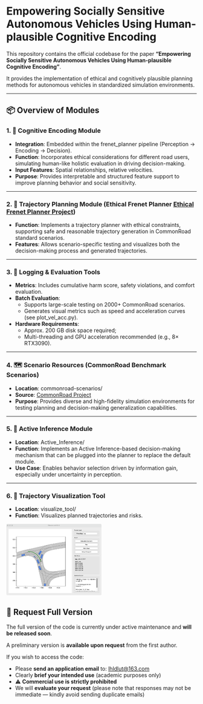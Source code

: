 # **Empowering Socially Sensitive Autonomous Vehicles Using Human-plausible Cognitive Encoding**

This repository contains the official codebase for the paper **“Empowering Socially Sensitive Autonomous Vehicles Using Human-plausible Cognitive Encoding”**.

It provides the implementation of ethical and cognitively plausible planning methods for autonomous vehicles in standardized simulation environments.

------



## **📦 Overview of Modules**

### **1. 🧠 Cognitive Encoding Module**

- **Integration**: Embedded within the frenet_planner pipeline (Perception → Encoding → Decision).
- **Function**: Incorporates ethical considerations for different road users, simulating human-like holistic evaluation in driving decision-making.
- **Input Features**: Spatial relationships, relative velocities.
- **Purpose**: Provides interpretable and structured feature support to improve planning behavior and social sensitivity.

------

### **2. 🚗 Trajectory Planning Module (Ethical Frenet Planner [Ethical Frenet Planner Project](https://github.com/TUMFTM/EthicalTrajectoryPlanning))**

- **Function**: Implements a trajectory planner with ethical constraints, supporting safe and reasonable trajectory generation in CommonRoad standard scenarios.
- **Features**: Allows scenario-specific testing and visualizes both the decision-making process and generated trajectories.

---

### **3. 🧾 Logging & Evaluation Tools**

- **Metrics**: Includes cumulative harm score, safety violations, and comfort evaluation.
- **Batch Evaluation**:
  - Supports large-scale testing on 2000+ CommonRoad scenarios.
  - Generates visual metrics such as speed and acceleration curves (see plot_vel_acc.py).
- **Hardware Requirements**:
  - Approx. 200 GB disk space required;
  - Multi-threading and GPU acceleration recommended (e.g., 8× RTX3090).

------

### **4. 🗺️ Scenario Resources (CommonRoad Benchmark Scenarios)**

- **Location**: commonroad-scenarios/
- **Source**: [CommonRoad Project](https://commonroad.in.tum.de/)
- **Purpose**: Provides diverse and high-fidelity simulation environments for testing planning and decision-making generalization capabilities.

------

### **5. 🔁 Active Inference Module**

- **Location**: Active_Inference/
- **Function**: Implements an Active Inference-based decision-making mechanism that can be plugged into the planner to replace the default module.
- **Use Case**: Enables behavior selection driven by information gain, especially under uncertainty in perception.

------

### **6. 🧭 Trajectory Visualization Tool**

- **Location**: visualize_tool/
- **Function**: Visualizes planned trajectories and risks.
<img src="./iShot_2025-04-10_22.39.09.png" alt="App Screenshot" width="50%"/>



## **📮 Request Full Version**

The full version of the code is currently under active maintenance and **will be released soon**.

A preliminary version is **available upon request** from the first author.

If you wish to access the code:

- Please **send an application email** to: lhldlut@163.com
- Clearly **brief your intended use** (academic purposes only)
- ⚠️ **Commercial use is strictly prohibited**
- We will **evaluate your request** (please note that responses may not be immediate — kindly avoid sending duplicate emails)
